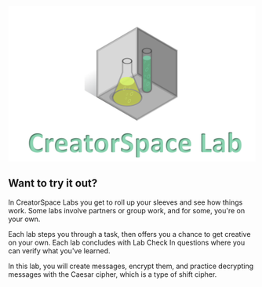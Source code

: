
<figure class="snippetimg" style="margin: 0 auto;width:100%">
  <img src=".guides/img/LabIntro.PNG">
  
<br>

## Want to try it out?
In CreatorSpace Labs you get to roll up your sleeves and see how things work.  Some labs involve partners or group work, and for some, you're on your own.

Each lab steps you through a task, then offers you a chance to get creative on your own.  Each lab concludes with Lab Check In questions where you can verify what you've learned.

In this lab, you will create messages, encrypt them, and practice decrypting messages with the Caesar cipher, which is a type of shift cipher.